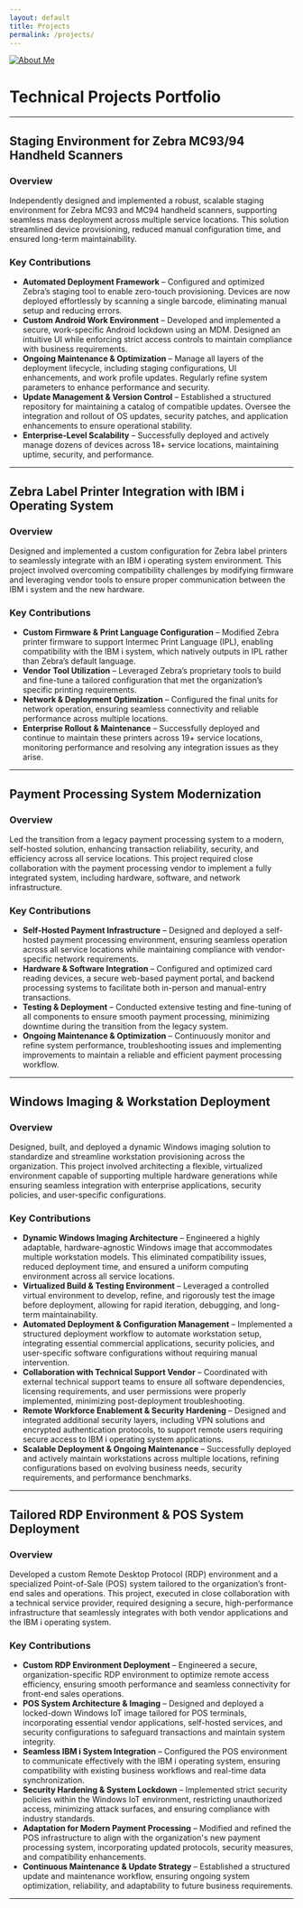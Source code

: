 ```yaml
---
layout: default
title: Projects
permalink: /projects/
---
```

[![About Me](https://img.shields.io/badge/About_Me-0A66C2?style=for-the-badge&logo=read-the-docs&logoColor=white)](https://bmgrachek.github.io/)

# Technical Projects Portfolio
------------------------------
## Staging Environment for Zebra MC93/94 Handheld Scanners  

### Overview  
Independently designed and implemented a robust, scalable staging environment for Zebra MC93 and MC94 handheld scanners, supporting seamless mass deployment across multiple service locations. This solution streamlined device provisioning, reduced manual configuration time, and ensured long-term maintainability.  

### Key Contributions  
- **Automated Deployment Framework** – Configured and optimized Zebra’s staging tool to enable zero-touch provisioning. Devices are now deployed effortlessly by scanning a single barcode, eliminating manual setup and reducing errors.  
- **Custom Android Work Environment** – Developed and implemented a secure, work-specific Android lockdown using an MDM. Designed an intuitive UI while enforcing strict access controls to maintain compliance with business requirements.  
- **Ongoing Maintenance & Optimization** – Manage all layers of the deployment lifecycle, including staging configurations, UI enhancements, and work profile updates. Regularly refine system parameters to enhance performance and security.  
- **Update Management & Version Control** – Established a structured repository for maintaining a catalog of compatible updates. Oversee the integration and rollout of OS updates, security patches, and application enhancements to ensure operational stability.  
- **Enterprise-Level Scalability** – Successfully deployed and actively manage dozens of devices across 18+ service locations, maintaining uptime, security, and performance.  

---

## Zebra Label Printer Integration with IBM i Operating System  

### Overview  
Designed and implemented a custom configuration for Zebra label printers to seamlessly integrate with an IBM i operating system environment. This project involved overcoming compatibility challenges by modifying firmware and leveraging vendor tools to ensure proper communication between the IBM i system and the new hardware.  

### Key Contributions  
- **Custom Firmware & Print Language Configuration** – Modified Zebra printer firmware to support Intermec Print Language (IPL), enabling compatibility with the IBM i system, which natively outputs in IPL rather than Zebra’s default language.  
- **Vendor Tool Utilization** – Leveraged Zebra’s proprietary tools to build and fine-tune a tailored configuration that met the organization’s specific printing requirements.  
- **Network & Deployment Optimization** – Configured the final units for network operation, ensuring seamless connectivity and reliable performance across multiple locations.  
- **Enterprise Rollout & Maintenance** – Successfully deployed and continue to maintain these printers across 19+ service locations, monitoring performance and resolving any integration issues as they arise.  

---

## Payment Processing System Modernization  

### Overview  
Led the transition from a legacy payment processing system to a modern, self-hosted solution, enhancing transaction reliability, security, and efficiency across all service locations. This project required close collaboration with the payment processing vendor to implement a fully integrated system, including hardware, software, and network infrastructure.  

### Key Contributions  
- **Self-Hosted Payment Infrastructure** – Designed and deployed a self-hosted payment processing environment, ensuring seamless operation across all service locations while maintaining compliance with vendor-specific network requirements.  
- **Hardware & Software Integration** – Configured and optimized card reading devices, a secure web-based payment portal, and backend processing systems to facilitate both in-person and manual-entry transactions.  
- **Testing & Deployment** – Conducted extensive testing and fine-tuning of all components to ensure smooth payment processing, minimizing downtime during the transition from the legacy system.  
- **Ongoing Maintenance & Optimization** – Continuously monitor and refine system performance, troubleshooting issues and implementing improvements to maintain a reliable and efficient payment processing workflow.  

---

## Windows Imaging & Workstation Deployment  

### Overview  
Designed, built, and deployed a dynamic Windows imaging solution to standardize and streamline workstation provisioning across the organization. This project involved architecting a flexible, virtualized environment capable of supporting multiple hardware generations while ensuring seamless integration with enterprise applications, security policies, and user-specific configurations.  

### Key Contributions  
- **Dynamic Windows Imaging Architecture** – Engineered a highly adaptable, hardware-agnostic Windows image that accommodates multiple workstation models. This eliminated compatibility issues, reduced deployment time, and ensured a uniform computing environment across all service locations.  
- **Virtualized Build & Testing Environment** – Leveraged a controlled virtual environment to develop, refine, and rigorously test the image before deployment, allowing for rapid iteration, debugging, and long-term maintainability.  
- **Automated Deployment & Configuration Management** – Implemented a structured deployment workflow to automate workstation setup, integrating essential commercial applications, security policies, and user-specific software configurations without requiring manual intervention.  
- **Collaboration with Technical Support Vendor** – Coordinated with external technical support teams to ensure all software dependencies, licensing requirements, and user permissions were properly implemented, minimizing post-deployment troubleshooting.  
- **Remote Workforce Enablement & Security Hardening** – Designed and integrated additional security layers, including VPN solutions and encrypted authentication protocols, to support remote users requiring secure access to IBM i operating system applications.  
- **Scalable Deployment & Ongoing Maintenance** – Successfully deployed and actively maintain workstations across multiple locations, refining configurations based on evolving business needs, security requirements, and performance benchmarks.  

---

## Tailored RDP Environment & POS System Deployment  

### Overview  
Developed a custom Remote Desktop Protocol (RDP) environment and a specialized Point-of-Sale (POS) system tailored to the organization’s front-end sales and operations. This project, executed in close collaboration with a technical service provider, required designing a secure, high-performance infrastructure that seamlessly integrates with both vendor applications and the IBM i operating system.  

### Key Contributions  
- **Custom RDP Environment Deployment** – Engineered a secure, organization-specific RDP environment to optimize remote access efficiency, ensuring smooth performance and seamless connectivity for front-end sales operations.  
- **POS System Architecture & Imaging** – Designed and deployed a locked-down Windows IoT image tailored for POS terminals, incorporating essential vendor applications, self-hosted services, and security configurations to safeguard transactions and maintain system integrity.  
- **Seamless IBM i System Integration** – Configured the POS environment to communicate effectively with the IBM i operating system, ensuring compatibility with existing business workflows and real-time data synchronization.  
- **Security Hardening & System Lockdown** – Implemented strict security policies within the Windows IoT environment, restricting unauthorized access, minimizing attack surfaces, and ensuring compliance with industry standards.  
- **Adaptation for Modern Payment Processing** – Modified and refined the POS infrastructure to align with the organization's new payment processing system, incorporating updated protocols, security measures, and compatibility enhancements.  
- **Continuous Maintenance & Update Strategy** – Established a structured update and maintenance workflow, ensuring ongoing system optimization, reliability, and adaptability to future business requirements.  

---

